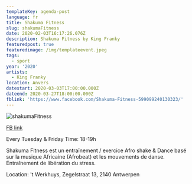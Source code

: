```yaml
---
templateKey: agenda-post
language: fr
title: Shakuma Fitness
slug: shakumaFitness
date: 2020-02-03T16:17:26.076Z
description: Shakuma Fitness by King Franky
featuredpost: true
featuredimage: /img/templateevent.jpeg
tags:
  - sport
year: '2020'
artists:
  - King Franky
location: Anvers
datestart: 2020-03-03T17:00:00.000Z
dateend: 2020-03-27T18:00:00.000Z
fblink: 'https://www.facebook.com/Shakuma-Fitness-599099240130323/'
---
```



![shakumaFitness](/img/templateevent.jpeg "shakumaFitness")

[FB link](https://www.facebook.com/events/185183352841097/?event_time_id=185184822840950)

Every Tuesday & Friday
Time: 18-19h

Shakuma Fitness est un entraînement / exercice Afro shake & Dance basé sur la musique Africaine (Afrobeat) et les mouvements de danse.
Entraînement de libération du stress.

Location: 't Werkhuys, Zegelstraat 13, 2140 Antwerpen
